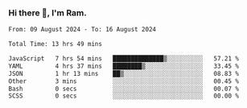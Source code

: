 ### Hi there 👋, I'm Ram.

<!--START_SECTION:waka-->

```txt
From: 09 August 2024 - To: 16 August 2024

Total Time: 13 hrs 49 mins

JavaScript   7 hrs 54 mins   ██████████████▒░░░░░░░░░░   57.21 %
YAML         4 hrs 37 mins   ████████▒░░░░░░░░░░░░░░░░   33.45 %
JSON         1 hr 13 mins    ██▒░░░░░░░░░░░░░░░░░░░░░░   08.83 %
Other        3 mins          ░░░░░░░░░░░░░░░░░░░░░░░░░   00.45 %
Bash         0 secs          ░░░░░░░░░░░░░░░░░░░░░░░░░   00.07 %
SCSS         0 secs          ░░░░░░░░░░░░░░░░░░░░░░░░░   00.00 %
```

<!--END_SECTION:waka-->
